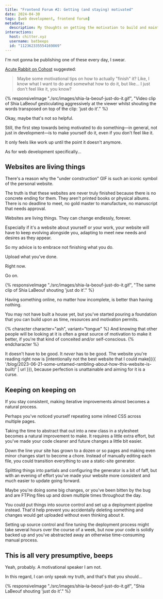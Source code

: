 ```yaml
---
title: "Frontend Forum #2: Getting (and staying) motivated"
date: 2024-04-30
tags: [web development, frontend forum]
metadata:
  description: My thoughts on getting the motivation to build and maintain a website.
interactions:
  host: chitter.xyz
  username: batbeeps
  id: "112362335554169869"
---
```


I'm not gonna be publishing one of these every day, I swear.

[Acute Rabbit on Cohost](https://cohost.org/AcuteRabbit) suggested:

> Maybe some motivational tips on how to actually "finish" it? Like, I know what I want to do and somewhat how to do it, but like... I just don't feel like it, you know?

{% responsiveImage "./src/images/shia-la-beouf-just-do-it.gif", "Video clip of Shia LaBeouf gesticulating aggressively at the viewer whilst shouting the words transposed on top of the clip: 'just do it'." %}

Okay, maybe that's not so helpful.

Still, the first step towards being motivated to do something—in general, not just in development—is to make yourself do it, even if you don't feel like it.

It only feels like work up until the point it doesn't anymore.

As for web development specifically...

## Websites are living things

There's a reason why the "under construction" GIF is such an iconic symbol of the personal website.

The truth is that these websites are never truly finished because there is no concrete ending for them. They aren't printed books or physical albums. There is no deadline to meet, no gold master to manufacture, no manuscript that needs approval.

Websites are living things. They can change endlessly, forever.

Especially if it's a website about yourself or your work, your website will have to keep evolving alongside you, adapting to meet new needs and desires as they appear.

So my advice is to embrace not finishing what you do.

Upload what you've done.

Right now.

Go on.

{% responsiveImage "./src/images/shia-la-beouf-just-do-it.gif", "The same clip of Shia LaBeouf shouting 'just do it'." %}

Having something online, no matter how incomplete, is better than having nothing.

You may not have built a house yet, but you've started pouring a foundation that you can build upon as time, resources and motivation permits.

{% character character="ash", variant="tongue" %}
And knowing that other people will be looking at it is often a great source of motivation to make it better, if you're that kind of conceited and/or self-conscious.
{% endcharacter %}

It doesn't have to be good. It _never_ has to be good. The website you're reading right now is [intentionally not the best website that I could make]({{ '/blog/2023-06-21-some-untamed-rambling-about-how-this-website-is-built/' | url }}), because perfection is unattainable and aiming for it is a curse.

## Keeping on keeping on

If you stay consistent, making iterative improvements almost becomes a natural process.

Perhaps you've noticed yourself repeating some inlined CSS across multiple pages.

Taking the time to abstract that out into a new class in a stylesheet becomes a natural improvement to make. It requires a little extra effort, but you've made your code cleaner and future changes a little bit easier.

Down the line your site has grown to a dozen or so pages and making even minor changes start to become a chore. Instead of manually editing each file, you could transition everything to use a static-site generator.

Splitting things into partials and configuring the generator is a bit of faff, but with an evening of effort you've made your website more consistent and much easier to update going forward.

Maybe you're doing some big changes, or you've been bitten by the bug and are FTPing files up and down multiple times throughout the day.

You could put things into source control and set up a deployment pipeline instead. That'd help prevent you accidentally deleting something and changes would get uploaded without even thinking about it.

Setting up source control and fine tuning the deployment process might take several hours over the course of a week, but now your code is solidly backed up and you've abstracted away an otherwise time-consuming manual process.

## This is all very presumptive, beeps

Yeah, probably. A motivational speaker I am not.

In this regard, I can only speak my truth, and that's that you should...

{% responsiveImage "./src/images/shia-la-beouf-just-do-it.gif", "Shia LaBeouf shouting 'just do it'." %}
